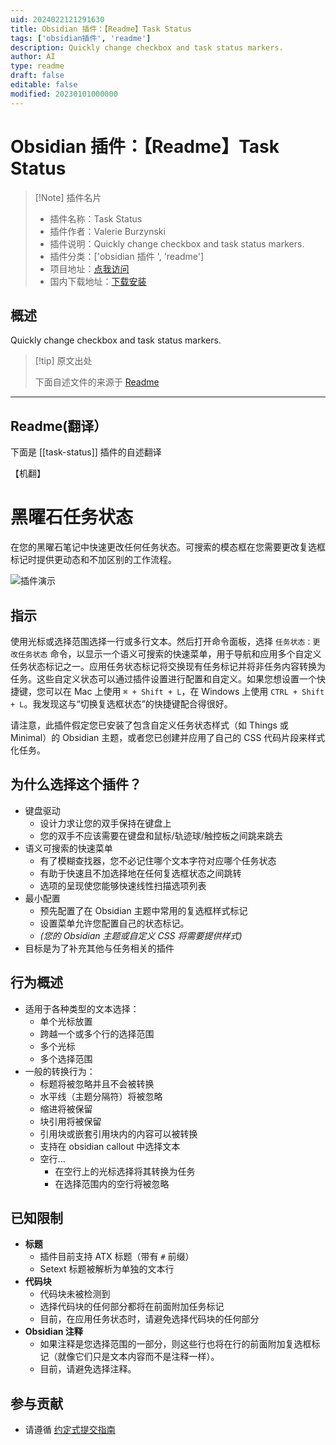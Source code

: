 ```yaml
---
uid: 2024022121291630
title: Obsidian 插件：【Readme】Task Status
tags: ['obsidian插件', 'readme']
description: Quickly change checkbox and task status markers.
author: AI
type: readme
draft: false
editable: false
modified: 20230101000000
---
```


# Obsidian 插件：【Readme】Task Status

> [!Note] 插件名片
> - 插件名称：Task Status
> - 插件作者：Valerie Burzynski
> - 插件说明：Quickly change checkbox and task status markers.
> - 插件分类：['obsidian 插件 ', 'readme']
> - 项目地址：[点我访问](https://github.com/vburzynski/obsidian-task-status)
> - 国内下载地址：[下载安装](https://pkmer.cn/products/plugin/pluginMarket/?task-status)

## 概述

Quickly change checkbox and task status markers.

> [!tip] 原文出处
>
>下面自述文件的来源于 [Readme](https://ghproxy.net/https://raw.githubusercontent.com/vburzynski/obsidian-task-status/main/README.md)

---

## Readme(翻译）

下面是 [[task-status]] 插件的自述翻译

【机翻】

# 黑曜石任务状态

在您的黑曜石笔记中快速更改任何任务状态。可搜索的模态框在您需要更改复选框标记时提供更动态和不加区别的工作流程。

![插件演示](https://cdn.pkmer.cn/covers/task-status_2_0.gif!pkmer)

## 指示

使用光标或选择范围选择一行或多行文本。然后打开命令面板，选择 `任务状态：更改任务状态` 命令，以显示一个语义可搜索的快速菜单，用于导航和应用多个自定义任务状态标记之一。应用任务状态标记将交换现有任务标记并将非任务内容转换为任务。这些自定义状态可以通过插件设置进行配置和自定义。如果您想设置一个快捷键，您可以在 Mac 上使用 `⌘ + Shift + L`，在 Windows 上使用 `CTRL + Shift + L`。我发现这与“切换复选框状态”的快捷键配合得很好。

请注意，此插件假定您已安装了包含自定义任务状态样式（如 Things 或 Minimal）的 Obsidian 主题，或者您已创建并应用了自己的 CSS 代码片段来样式化任务。

## 为什么选择这个插件？

- 键盘驱动
  - 设计力求让您的双手保持在键盘上
  - 您的双手不应该需要在键盘和鼠标/轨迹球/触控板之间跳来跳去
- 语义可搜索的快速菜单
  - 有了模糊查找器，您不必记住哪个文本字符对应哪个任务状态
  - 有助于快速且不加选择地在任何复选框状态之间跳转
  - 选项的呈现使您能够快速线性扫描选项列表
- 最小配置
  - 预先配置了在 Obsidian 主题中常用的复选框样式标记
  - 设置菜单允许您配置自己的状态标记。
  - *(您的 Obsidian 主题或自定义 CSS 将需要提供样式)*
- 目标是为了补充其他与任务相关的插件

## 行为概述

- 适用于各种类型的文本选择：
  - 单个光标放置
  - 跨越一个或多个行的选择范围
  - 多个光标
  - 多个选择范围
- 一般的转换行为：
  - 标题将被忽略并且不会被转换
  - 水平线（主题分隔符）将被忽略
  - 缩进将被保留
  - 块引用将被保留
  - 引用块或嵌套引用块内的内容可以被转换
  - 支持在 obsidian callout 中选择文本
  - 空行...
    - 在空行上的光标选择将其转换为任务
    - 在选择范围内的空行将被忽略

## 已知限制

- **标题**
  - 插件目前支持 ATX 标题（带有 `#` 前缀）
  - Setext 标题被解析为单独的文本行
- **代码块**
  - 代码块未被检测到
  - 选择代码块的任何部分都将在前面附加任务标记
  - 目前，在应用任务状态时，请避免选择代码块的任何部分
- **Obsidian 注释**
  - 如果注释是您选择范围的一部分，则这些行也将在行的前面附加复选框标记（就像它们只是文本内容而不是注释一样）。
  - 目前，请避免选择注释。

## 参与贡献

- 请遵循 [约定式提交指南](https://www.conventionalcommits.org/)



